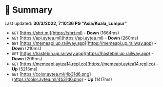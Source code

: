 # 📖 Summary
Last updated: **30/3/2022, 7:10:36 PG "Asia/Kuala_Lumpur"**

- `GET` [https://shrt.ml](https://shrt.ml) - **Down** (1664ms)
- `GET` [https://api.aytea.ml](https://api.aytea.ml) - **Down** (260ms)
- `GET` [https://memeapi.up.railway.app](https://memeapi.up.railway.app) - **Down** (210ms)
- `GET` [https://hastebin.up.railway.app](https://hastebin.up.railway.app) - **Down** (209ms)
- `GET` [https://memeapi.aytea14.repl.co](https://memeapi.aytea14.repl.co) - **Up** (5215ms)
- `GET` [https://color.aytea.ml/4b31d6.png](https://color.aytea.ml/4b31d6.png) - **Up** (1417ms)
